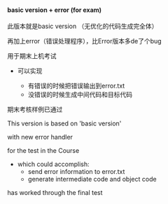 #### basic version + error (for exam)

此版本就是basic version （无优化的代码生成完全体）

再加上error（错误处理程序），比Error版本多de了个bug

用于期末上机考试

* 可以实现 

  * 有错误的时候把错误输出到error.txt
  * 没错误的时候生成中间代码和目标代码


期末考核样例已通过



This version is based on 'basic version' 

with new error handler

for the test in the Course

* which could accomplish:
  * send error information to error.txt
  * generate intermediate code and object code

has worked through the final test
